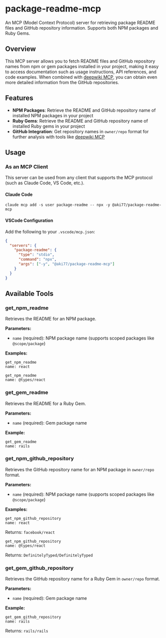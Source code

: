 # package-readme-mcp

An MCP (Model Context Protocol) server for retrieving package README files and GitHub repository information. Supports both NPM packages and Ruby Gems.

## Overview

This MCP server allows you to fetch README files and GitHub repository names from npm or gem packages installed in your project, making it easy to access documentation such as usage instructions, API references, and code examples. When combined with [deepwiki MCP](https://mcp.deepwiki.com/), you can obtain even more detailed information from the GitHub repositories.

## Features

- **NPM Packages**: Retrieve the README and GitHub repository name of installed NPM packages in your project
- **Ruby Gems**: Retrieve the README and GitHub repository name of installed Ruby gems in your project
- **GitHub Integration**: Get repository names in `owner/repo` format for further analysis with tools like [deepwiki MCP](https://mcp.deepwiki.com/)

## Usage

### As an MCP Client

This server can be used from any client that supports the MCP protocol (such as Claude Code, VS Code, etc.).

#### Claude Code

```shell
claude mcp add -s user package-readme -- npx -y @aki77/package-readme-mcp
```

#### VSCode Configuration

Add the following to your `.vscode/mcp.json`:

```json
{
  "servers": {
    "package-readme": {
      "type": "stdio",
      "command": "npx",
      "args": ["-y", "@aki77/package-readme-mcp"]
    }
  }
}
```

## Available Tools

### get_npm_readme

Retrieves the README for an NPM package.

**Parameters:**
- `name` (required): NPM package name (supports scoped packages like `@scope/package`)

**Examples:**
```
get_npm_readme
name: react
```

```
get_npm_readme
name: @types/react
```

### get_gem_readme

Retrieves the README for a Ruby Gem.

**Parameters:**
- `name` (required): Gem package name

**Example:**
```
get_gem_readme
name: rails
```

### get_npm_github_repository

Retrieves the GitHub repository name for an NPM package in `owner/repo` format.

**Parameters:**
- `name` (required): NPM package name (supports scoped packages like `@scope/package`)

**Examples:**
```
get_npm_github_repository
name: react
```
Returns: `facebook/react`

```
get_npm_github_repository
name: @types/react
```
Returns: `DefinitelyTyped/DefinitelyTyped`

### get_gem_github_repository

Retrieves the GitHub repository name for a Ruby Gem in `owner/repo` format.

**Parameters:**
- `name` (required): Gem package name

**Example:**
```
get_gem_github_repository
name: rails
```
Returns: `rails/rails`
